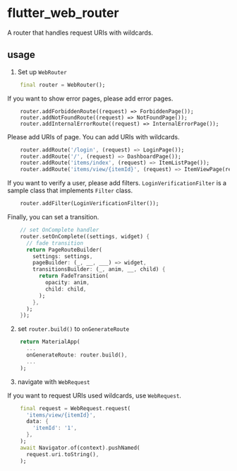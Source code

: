 # flutter_web_router

A router that handles request URIs with wildcards.

## usage

1. Set up `WebRouter`

```dart
    final router = WebRouter();
```

If you want to show error pages, please add error pages.

```
    router.addForbiddenRoute((request) => ForbiddenPage());
    router.addNotFoundRoute((request) => NotFoundPage());
    router.addInternalErrorRoute((request) => InternalErrorPage());
```

Please add URIs of page. You can add URIs with wildcards.

```dart
    router.addRoute('/login', (request) => LoginPage());
    router.addRoute('/', (request) => DashboardPage());
    router.addRoute('items/index', (request) => ItemListPage());
    router.addRoute('items/view/{itemId}', (request) => ItemViewPage(request: request));
```

If you want to verify a user, please add filters.
`LoginVerificationFilter` is a sample class that implements `Filter` class.

```dart
    router.addFilter(LoginVerificationFilter());
```

Finally, you can set a transition.

```dart
    // set OnComplete handler
    router.setOnComplete((settings, widget) {
      // fade transition
      return PageRouteBuilder(
        settings: settings,
        pageBuilder: (_, __, ___) => widget,
        transitionsBuilder: (_, anim, __, child) {
          return FadeTransition(
            opacity: anim,
            child: child,
          );
        },
      );
    });
```

2. set `router.build()` to `onGenerateRoute`

```dart
    return MaterialApp(
      ...
      onGenerateRoute: router.build(),
      ...
    );
```

3. navigate with `WebRequest`

If you want to request URIs used wildcards, use `WebRequest`.

```dart
    final request = WebRequest.request(
      'items/view/{itemId}',
      data: {
        'itemId': '1',
      },
    );
    await Navigator.of(context).pushNamed(
      request.uri.toString(),
    );
```
